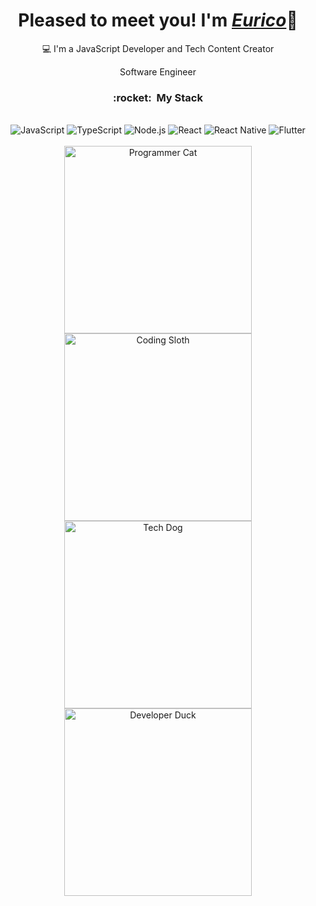 <div>
  <h1 align="center">Pleased to meet you! I'm <a href="https://github.com/eurico77"><i>Eurico</i></a>🚀</h1>
  <p align="center">💻 I'm a JavaScript Developer and Tech Content Creator</p>
  <p align="center">Software Engineer</p>
</div>

<h3 align="center"> :rocket: &nbsp;My Stack </h3>

<div align="center" valign="top">
  <br>
  <img alt="JavaScript" src="https://img.shields.io/badge/JavaScript-323330?style=for-the-badge&logo=javascript&logoColor=F7DF1E">
  <img alt="TypeScript" src="https://img.shields.io/badge/TypeScript-007ACC?style=for-the-badge&logo=typescript&logoColor=white">
  <img alt="Node.js" src="https://img.shields.io/badge/Node.js-43853D?style=for-the-badge&logo=node.js&logoColor=white">
  <img alt="React" src="https://img.shields.io/badge/React-20232A?style=for-the-badge&logo=react&logoColor=61DAFB">
  <img alt="React Native" src="https://img.shields.io/badge/React_Native-20232A?style=for-the-badge&logo=react&logoColor=61DAFB">
  <img alt="Flutter" src="https://img.shields.io/badge/Flutter-02569B?style=for-the-badge&logo=flutter&logoColor=white">
</div><br>

<div align="center">
  <img src="https://media.giphy.com/media/3o7abB06u9bNzA8lu8/giphy.gif" alt="Programmer Cat" width="300" />
  <br>
  <img src="https://media.giphy.com/media/13HgwGsXF0aiGY/giphy.gif" alt="Coding Sloth" width="300" />
  <br>
  <img src="https://media.giphy.com/media/13FrpeVH09Zrb2/giphy.gif" alt="Tech Dog" width="300" />
  <br>
  <img src="https://media.giphy.com/media/xUPGGDNsLvqsBOhuU0/giphy.gif" alt="Developer Duck" width="300" />
</div>
